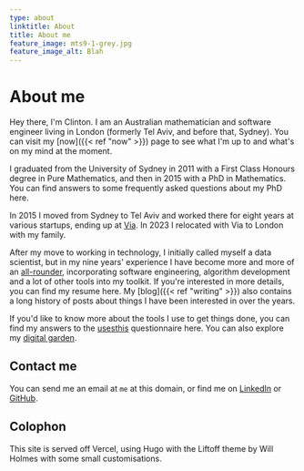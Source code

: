 ```yaml
---
type: about
linktitle: About
title: About me
feature_image: mts9-1-grey.jpg
feature_image_alt: Blah
---
```


# About me

Hey there, I'm Clinton. I am an Australian mathematician and software engineer living in London (formerly Tel Aviv, and before that, Sydney). You can visit my [now]({{< ref "now" >}}) page to see what I'm up to and what's on my mind at the moment.

I graduated from the University of Sydney in 2011 with a First Class Honours degree in Pure Mathematics, and then in 2015 with a PhD in Mathematics. You can find answers to some frequently asked questions about my PhD here.

In 2015 I moved from Sydney to Tel Aviv and worked there for eight years at various startups, ending up at [Via](http://ridewithvia.com). In 2023 I relocated with Via to London with my family. 

After my move to working in technology, I initially called myself a data scientist, but in my nine years' experience I have become more and more of an [all-rounder](https://en.wikipedia.org/wiki/All-rounder), incorporating software engineering, algorithm development and a lot of other tools into my toolkit. If you're interested in more details, you can find my resume here. My [blog]({{< ref "writing" >}}) also contains a long history of posts about things I have been interested in over the years. 

If you'd like to know more about the tools I use to get things done, you can find my answers to the [usesthis](http://usesthis.com) questionnaire here. You can also explore my [digital garden](http://mtsolitary.com). 

## Contact me

You can send me an email at `me` at this domain, or find me on [LinkedIn](https://www.linkedin.com/in/clintonboys/) or [GitHub](https://www.github.com/clintonboys). 

## Colophon

This site is served off Vercel, using Hugo with the Liftoff theme by Will Holmes with some small customisations. 
